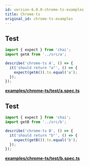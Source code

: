 ```yaml
---
id: version-6.0.0-chrome-ts-examples
title: Chrome-ts
original_id: chrome-ts-examples
---
```


## Test

```javascript
import { expect } from 'chai';
import getA from '../src/a';

describe('chrome-ts A', () => {
  it('should return "a"', () => {
    expect(getA()).to.equal('a');
  });
});
```

**[examples/chrome-ts/test/a.spec.ts](https://github.com/qlik-oss/after-work.js/tree/master/examples/chrome-ts/test/a.spec.ts)**

## Test

```javascript
import { expect } from 'chai';
import getB from '../src/b';

describe('chrome-ts B', () => {
  it('should return "b"', () => {
    expect(getB()).to.equal('b');
  });
});
```

**[examples/chrome-ts/test/b.spec.ts](https://github.com/qlik-oss/after-work.js/tree/master/examples/chrome-ts/test/b.spec.ts)**

